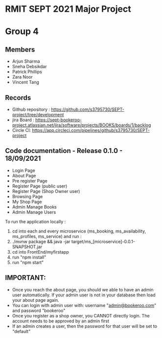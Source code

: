 # RMIT SEPT 2021 Major Project

# Group 4

## Members
* Arjun Sharma
* Sneha Debsikdar
* Patrick Phillips
* Zara Noor
* Vincent Tang

## Records

* Github repository : https://github.com/s3795730/SEPT-project/tree/development
* jira Board : https://sept-bookeroo-project.atlassian.net/jira/software/projects/BOOKS/boards/1/backlog
* Circle CI: https://app.circleci.com/pipelines/github/s3795730/SEPT-project
	
## Code documentation - Release 0.1.0 - 18/09/2021
* Login Page
* About Page
* Pre register Page
* Register Page (public user)
* Register Page (Shop Owner user)
* Browsing Page
* My Shop Page
* Admin Manage Books
* Admin Manage Users

To run the application locally : 
1) cd into each and every microservice (ms_booking, ms_availability, ms_profiles, ms_service) and run :
2) ./mvnw package && java -jar target/ms_[microservice]-0.0.1-SNAPSHOT.jar
3) cd into FrontEnd/myfirstapp
4) run "npm install"
5) run "npm start"

## IMPORTANT:
* Once you reach the about page, you should we able to have an admin user automatically. If your admin user is not in your database then load your about page again.
* You can login with admin user with: username "admin@bookeroo.com" and password "bookeroo"
* Once you register as a shop owner, you CANNOT directly login. The account needs to be approved by an admin first
* If an admin creates a user, then the password for that user will be set to "default"

